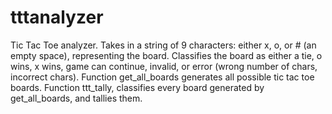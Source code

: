 # tttanalyzer
Tic Tac Toe analyzer. Takes in a string of 9 characters: either x, o, or # (an empty space), representing the board. 
Classifies the board as either a tie, o wins, x wins, game can continue, invalid, or error (wrong number of chars, incorrect chars). 
Function get_all_boards generates all possible tic tac toe boards. 
Function ttt_tally, classifies every board generated by get_all_boards, and tallies them.
